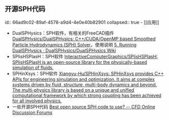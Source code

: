 ## 开源SPH代码
id:: 66ad9c02-89af-4578-a9d4-4e0e40b82901
collapsed:: true
	- [[应用]]
- DualSPHysics：SPH软件，有相关的FreeCAD插件 [DualSPHysics/DualSPHysics: C++/CUDA/OpenMP based Smoothed Particle Hydrodynamics (SPH) Solver](https://github.com/DualSPHysics/DualSPHysics)，使用说明 [5. Running DualSPHysics · DualSPHysics/DualSPHysics Wiki](https://github.com/DualSPHysics/DualSPHysics/wiki/5.-Running-DualSPHysics#541-to-run-gencase-)
- SPlisHSPlasH：SPH软件 [InteractiveComputerGraphics/SPlisHSPlasH: SPlisHSPlasH is an open-source library for the physically-based simulation of fluids.](https://github.com/InteractiveComputerGraphics/SPlisHSPlasH)
- SPHinXsys：SPH软件 [Xiangyu-Hu/SPHinXsys: SPHinXsys provides C++ APIs for engineering simulation and optimization. It aims at complex systems driven by fluid, structure, multi-body dynamics and beyond. The multi-physics library is based on a unique and unified computational framework by which strong coupling has been achieved for all involved physics.](https://github.com/Xiangyu-Hu/SPHinXsys)
- 一些开源SPH代码 [Best open source SPH code to use? -- CFD Online Discussion Forums](https://www.cfd-online.com/Forums/main/206406-best-open-source-sph-code-use.html)